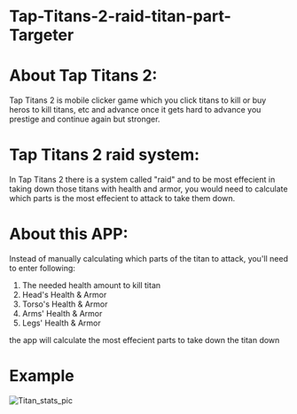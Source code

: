 # Tap-Titans-2-raid-titan-part-Targeter



# About Tap Titans 2:
Tap Titans 2 is mobile clicker game which you click titans to kill or buy heros to kill titans, etc and advance
once it gets hard to advance you prestige and continue again but stronger.


# Tap Titans 2 raid system:
In Tap Titans 2 there is a system called "raid"
and to be most effecient in taking down those titans with health and armor,
you would need to calculate which parts is the most effecient to attack to take them down.


# About this APP:
Instead of manually calculating which parts of the titan to attack,
you'll need to enter following:
1) The needed health amount to kill titan
2) Head's Health & Armor
3) Torso's Health & Armor
4) Arms' Health & Armor
5) Legs' Health & Armor

the app will calculate the most effecient parts to take down the titan down


# Example

![Titan_stats_pic](https://user-images.githubusercontent.com/100541102/168424756-a5645d4a-f967-40f9-82f8-139aaf441572.png)


